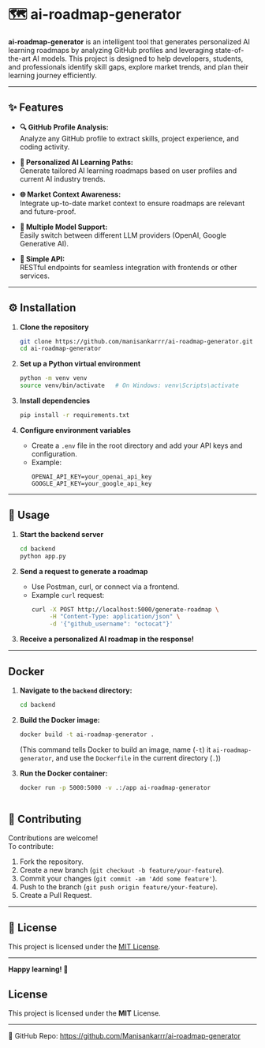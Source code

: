 # 🗺️ ai-roadmap-generator

**ai-roadmap-generator** is an intelligent tool that generates personalized AI learning roadmaps by analyzing GitHub profiles and leveraging state-of-the-art AI models. This project is designed to help developers, students, and professionals identify skill gaps, explore market trends, and plan their learning journey efficiently.

---

## ✨ Features

- **🔍 GitHub Profile Analysis:**  
  Analyze any GitHub profile to extract skills, project experience, and coding activity.

- **🧠 Personalized AI Learning Paths:**  
  Generate tailored AI learning roadmaps based on user profiles and current AI industry trends.

- **🌐 Market Context Awareness:**  
  Integrate up-to-date market context to ensure roadmaps are relevant and future-proof.

- **🤖 Multiple Model Support:**  
  Easily switch between different LLM providers (OpenAI, Google Generative AI).

- **🚀 Simple API:**  
  RESTful endpoints for seamless integration with frontends or other services.

---

## ⚙️ Installation

1. **Clone the repository**
   ```bash
   git clone https://github.com/manisankarrr/ai-roadmap-generator.git
   cd ai-roadmap-generator
   ```

2. **Set up a Python virtual environment**
   ```bash
   python -m venv venv
   source venv/bin/activate   # On Windows: venv\Scripts\activate
   ```

3. **Install dependencies**
   ```bash
   pip install -r requirements.txt
   ```

4. **Configure environment variables**

   - Create a `.env` file in the root directory and add your API keys and configuration.  
   - Example:
     ```
     OPENAI_API_KEY=your_openai_api_key
     GOOGLE_API_KEY=your_google_api_key
     ```

---

## 🚦 Usage

1. **Start the backend server**

   ```bash
   cd backend
   python app.py
   ```

2. **Send a request to generate a roadmap**

   - Use Postman, curl, or connect via a frontend.
   - Example `curl` request:
     ```bash
     curl -X POST http://localhost:5000/generate-roadmap \
          -H "Content-Type: application/json" \
          -d '{"github_username": "octocat"}'
     ```

3. **Receive a personalized AI roadmap in the response!**

---
## Docker

1.  **Navigate to the `backend` directory:**
    ```bash
    cd backend
    ```

2.  **Build the Docker image:**
    ```bash
    docker build -t ai-roadmap-generator .
    ```
    (This command tells Docker to build an image, name (`-t`) it `ai-roadmap-generator`, and use the `Dockerfile` in the current directory (`.`))

3.  **Run the Docker container:**
    ```bash
    docker run -p 5000:5000 -v .:/app ai-roadmap-generator
    


## 🤝 Contributing

Contributions are welcome!  
To contribute:

1. Fork the repository.
2. Create a new branch (`git checkout -b feature/your-feature`).
3. Commit your changes (`git commit -am 'Add some feature'`).
4. Push to the branch (`git push origin feature/your-feature`).
5. Create a Pull Request.

---

## 📄 License

This project is licensed under the [MIT License](LICENSE).

---

**Happy learning! 🚀**

## License
This project is licensed under the **MIT** License.

---
🔗 GitHub Repo: https://github.com/Manisankarrr/ai-roadmap-generator